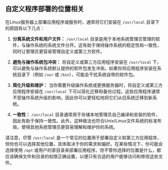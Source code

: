 ## 自定义程序部署的位置相关
在Linux服务器上部署应用程序或服务时，通常将它们安装在 `/usr/local` 目录下的原因有以下几点：

1. **分离系统文件和用户文件：** `/usr/local` 目录是用于本地系统管理员管理的软件，与操作系统的系统文件分开。这有助于保持操作系统的稳定性和一致性，同时让管理员更容易管理自定义或第三方软件。
    
2. **避免与操作系统包冲突：** 将自定义或第三方应用程序安装在 `/usr/local` 下，可以避免与操作系统默认提供的软件包发生冲突。如果你将应用程序安装在系统目录下（例如 `/usr` 或 `/bin`），可能会干扰系统自带的软件包。
    
3. **简化升级和维护：** 当你需要升级操作系统或更换服务器时，将自定义或第三方应用程序安装在 `/usr/local` 下可以简化迁移和备份过程。这些应用程序通常不受操作系统升级的影响，因此你可以更轻松地将它们从旧系统迁移到新系统。
    
4. **一致性：** `/usr/local` 目录通常用于存储本地管理员自己编译和安装的软件，因此有助于保持一致性。此外，这种做法也符合Unix/Linux文件系统的标准布局，使得其他系统管理员更容易理解和维护你的系统。
    

请注意，尽管 `/usr/local` 是一个常见的位置用于部署自定义和第三方应用程序，但你也可以选择其他位置，具体取决于你的需求和偏好。在某些情况下，你可能会选择使用 `/opt` 或用户的家目录来部署应用程序。但不管你选择的位置是什么，都应该确保文件和目录的权限正确设置，以便只有合适的用户能够访问和修改这些文件。
